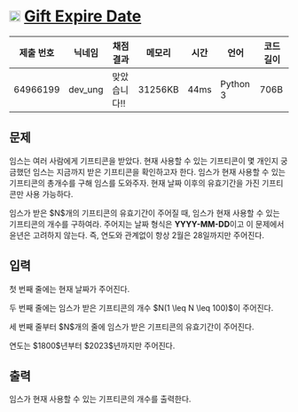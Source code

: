 # <img width="20px"  src="https://d2gd6pc034wcta.cloudfront.net/tier/3.svg" class="solvedac-tier"> [Gift Expire Date](https://www.acmicpc.net/problem/28454) 

| 제출 번호 | 닉네임 | 채점 결과 | 메모리 | 시간 | 언어 | 코드 길이 |
|---|---|---|---|---|---|---|
|64966199|dev_ung|맞았습니다!! |31256KB|44ms|Python 3|706B|

## 문제
<p>임스는 여러 사람에게 기프티콘을 받았다. 현재 사용할 수 있는 기프티콘이 몇 개인지 궁금했던 임스는 지금까지 받은 기프티콘을 확인하고자 한다. 임스가 현재 사용할 수 있는 기프티콘의 총개수를 구해 임스를 도와주자. 현재 날짜 이후의 유효기간을 가진 기프티콘만 사용 가능하다.</p>

<p>임스가 받은 $N$개의 기프티콘의 유효기간이 주어질 때, 임스가 현재 사용할 수 있는 기프티콘의 개수를 구하여라. 주어지는 날짜 형식은 <strong>YYYY-MM-DD</strong>이고 이 문제에서 윤년은 고려하지 않는다. 즉, 연도와 관계없이 항상 2월은 28일까지만 주어진다.</p>

## 입력
<p>첫 번째 줄에는 현재 날짜가 주어진다.</p>

<p>두 번째 줄에는 임스가 받은 기프티콘의 개수 $N(1 \leq N \leq 100)$이 주어진다.</p>

<p>세 번째 줄부터 $N$개의 줄에 임스가 받은 기프티콘의 유효기간이 주어진다.</p>

<p>연도는 $1800$년부터 $2023$년까지만 주어진다.</p>

## 출력
<p>임스가 현재 사용할 수 있는 기프티콘의 개수를 출력한다.</p>

